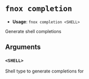 # `fnox completion`

- **Usage**: `fnox completion <SHELL>`

Generate shell completions

## Arguments

### `<SHELL>`

Shell type to generate completions for
